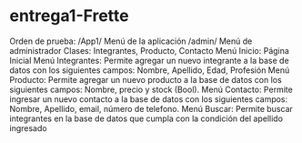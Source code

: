 # entrega1-Frette
Orden de prueba:
/App1/ Menú de la aplicación
/admin/ Menú de administrador
Clases: Integrantes, Producto, Contacto
Menú Inicio: Página Inicial
Menú Integrantes: Permite agregar un nuevo integrante a la base de datos con los siguientes campos: Nombre, Apellido, Edad, Profesión
Menú Producto: Permite agregar un nuevo producto a la base de datos con los siguientes campos: Nombre, precio y stock (Bool).
Menú Contacto: Permite ingresar un nuevo contacto a la base de datos con los siguientes campos: Nombre, Apellido, email, número de telefono.
Menú Buscar: Permite buscar integrantes en la base de datos que cumpla con la condición del apellido ingresado

